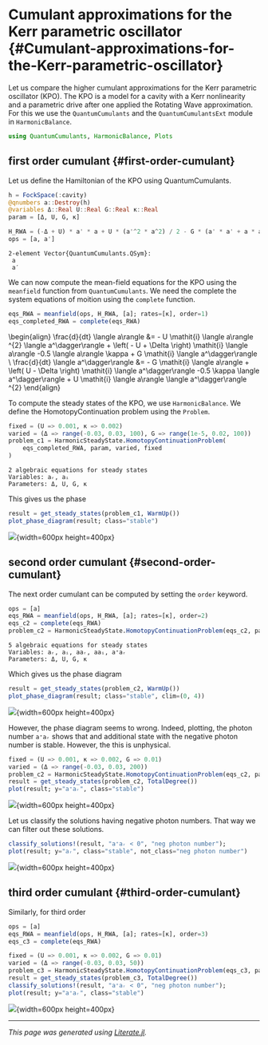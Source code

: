 


# Cumulant approximations for the Kerr parametric oscillator {#Cumulant-approximations-for-the-Kerr-parametric-oscillator}

Let us compare the higher cumulant approximations for the Kerr parametric oscillator (KPO). The KPO is a model for a cavity with a Kerr nonlinearity and a parametric drive after one applied the Rotating Wave approximation. For this we use the `QuantumCumulants` and the `QuantumCumulantsExt` module in `HarmonicBalance`.

```julia
using QuantumCumulants, HarmonicBalance, Plots
```


## first order cumulant {#first-order-cumulant}

Let us define the Hamiltonian of the KPO using QuantumCumulants.

```julia
h = FockSpace(:cavity)
@qnumbers a::Destroy(h)
@variables Δ::Real U::Real G::Real κ::Real
param = [Δ, U, G, κ]

H_RWA = (-Δ + U) * a' * a + U * (a'^2 * a^2) / 2 - G * (a' * a' + a * a) / 2
ops = [a, a']
```


```ansi
2-element Vector{QuantumCumulants.QSym}:
 a
 a′
```


We can now compute the mean-field equations for the KPO using the `meanfield` function from `QuantumCumulants`. We need the complete the system equations of moition using the `complete` function.

```julia
eqs_RWA = meanfield(ops, H_RWA, [a]; rates=[κ], order=1)
eqs_completed_RWA = complete(eqs_RWA)
```

\begin{align}
\frac{d}{dt} \langle a\rangle  &=  - U \mathit{i} \langle a\rangle ^{2} \langle a^\dagger\rangle  + \left(  - U + \Delta \right) \mathit{i} \langle a\rangle  -0.5 \langle a\rangle  \kappa + G \mathit{i} \langle a^\dagger\rangle  \\
\frac{d}{dt} \langle a^\dagger\rangle  &=  - G \mathit{i} \langle a\rangle  + \left( U - \Delta \right) \mathit{i} \langle a^\dagger\rangle  -0.5 \kappa \langle a^\dagger\rangle  + U \mathit{i} \langle a\rangle  \langle a^\dagger\rangle ^{2}
\end{align}


To compute the steady states of the KPO, we use `HarmonicBalance`. We define the HomotopyContinuation problem using the `Problem`.

```julia
fixed = (U => 0.001, κ => 0.002)
varied = (Δ => range(-0.03, 0.03, 100), G => range(1e-5, 0.02, 100))
problem_c1 = HarmonicSteadyState.HomotopyContinuationProblem(
    eqs_completed_RWA, param, varied, fixed
)
```


```ansi
2 algebraic equations for steady states
Variables: aᵣ, aᵢ
Parameters: Δ, U, G, κ

```


This gives us the phase

```julia
result = get_steady_states(problem_c1, WarmUp())
plot_phase_diagram(result; class="stable")
```

![](nmjviol.png){width=600px height=400px}

## second order cumulant {#second-order-cumulant}

The next order cumulant can be computed by setting the `order` keyword.

```julia
ops = [a]
eqs_RWA = meanfield(ops, H_RWA, [a]; rates=[κ], order=2)
eqs_c2 = complete(eqs_RWA)
problem_c2 = HarmonicSteadyState.HomotopyContinuationProblem(eqs_c2, param, varied, fixed)
```


```ansi
5 algebraic equations for steady states
Variables: aᵣ, aᵢ, aaᵣ, aaᵢ, a⁺aᵣ
Parameters: Δ, U, G, κ

```


Which gives us the phase diagram

```julia
result = get_steady_states(problem_c2, WarmUp())
plot_phase_diagram(result; class="stable", clim=(0, 4))
```

![](opefkjc.png){width=600px height=400px}

However, the phase diagram seems to wrong. Indeed, plotting, the photon number `a⁺aᵣ` shows that and additional state with  the negative photon number is stable. However, the this is unphysical.

```julia
fixed = (U => 0.001, κ => 0.002, G => 0.01)
varied = (Δ => range(-0.03, 0.03, 200))
problem_c2 = HarmonicSteadyState.HomotopyContinuationProblem(eqs_c2, param, varied, fixed)
result = get_steady_states(problem_c2, TotalDegree())
plot(result; y="a⁺aᵣ", class="stable")
```

![](itgikab.png){width=600px height=400px}

Let us classify the solutions having negative photon numbers. That way we can filter out these solutions.

```julia
classify_solutions!(result, "a⁺aᵣ < 0", "neg photon number");
plot(result; y="aᵣ", class="stable", not_class="neg photon number")
```

![](snpigom.png){width=600px height=400px}

## third order cumulant {#third-order-cumulant}

Similarly, for third order

```julia
ops = [a]
eqs_RWA = meanfield(ops, H_RWA, [a]; rates=[κ], order=3)
eqs_c3 = complete(eqs_RWA)

fixed = (U => 0.001, κ => 0.002, G => 0.01)
varied = (Δ => range(-0.03, 0.03, 50))
problem_c3 = HarmonicSteadyState.HomotopyContinuationProblem(eqs_c3, param, varied, fixed)
result = get_steady_states(problem_c3, TotalDegree())
classify_solutions!(result, "a⁺aᵣ < 0", "neg photon number");
plot(result; y="a⁺aᵣ", class="stable")
```

![](wflhurk.png){width=600px height=400px}


---


_This page was generated using [Literate.jl](https://github.com/fredrikekre/Literate.jl)._
